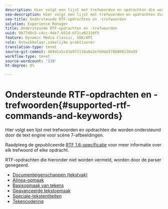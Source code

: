 ```yaml
---
description: Hier volgt een lijst met trefwoorden en opdrachten die worden ondersteund door de text engine voor scène 7-afbeeldingen.
seo-description: Hier volgt een lijst met trefwoorden en opdrachten die worden ondersteund door de text engine voor scène 7-afbeeldingen.
seo-title: Ondersteunde RTF-opdrachten en -trefwoorden
solution: Experience Manager
title: Ondersteunde RTF-opdrachten en -trefwoorden
uuid: 0b77d0c5-c4cc-4de7-b51d-6f2ca02316f5
feature: Dynamic Media Classic, SDK/API
role: Ontwikkelaar,zakelijke praktiserer
translation-type: tm+mt
source-git-commit: 469d1a5c43a972116a8a2efb0de5708800130a99
workflow-type: tm+mt
source-wordcount: '119'
ht-degree: 0%

---
```



# Ondersteunde RTF-opdrachten en -trefwoorden{#supported-rtf-commands-and-keywords}

Hier volgt een lijst met trefwoorden en opdrachten die worden ondersteund door de text engine voor scène 7-afbeeldingen.

Raadpleeg de gepubliceerde [RTF 1.6-specificatie](http://msdn.microsoft.com/en-us/library/aa140277%28v=office.10%29.aspx) voor meer informatie over elk trefwoord of elke opdracht.

RTF-opdrachten die hieronder niet worden vermeld, worden door de parser genegeerd.

* [Documenteigenschappen (tekstvak)](r-document-text-box-properties.md)
* [Alinea-opmaak](r-paragraph-formatting.md)
* [Basisopmaak van tekens](r-basic-character-formatting.md)
* [Geavanceerde tekstopmaak](r-advanced-text-formatting.md)
* [Speciale-tekstentiteiten](r-special-text-entities.md)
* [Tekencodering](r-is-http-character-encoding.md)
